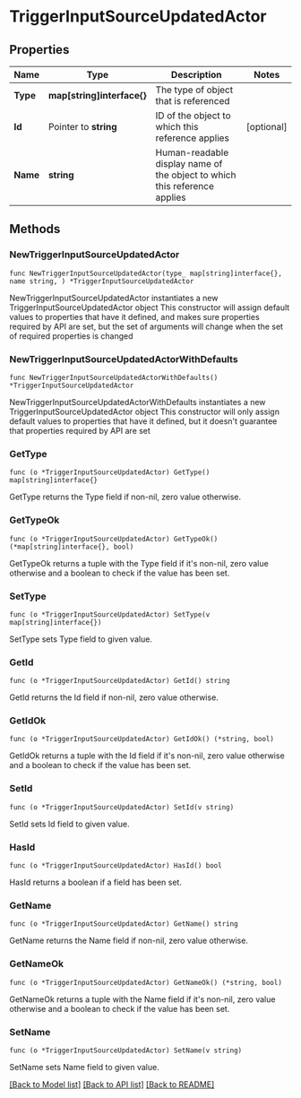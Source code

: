 # TriggerInputSourceUpdatedActor

## Properties

Name | Type | Description | Notes
------------ | ------------- | ------------- | -------------
**Type** | **map[string]interface{}** | The type of object that is referenced | 
**Id** | Pointer to **string** | ID of the object to which this reference applies | [optional] 
**Name** | **string** | Human-readable display name of the object to which this reference applies | 

## Methods

### NewTriggerInputSourceUpdatedActor

`func NewTriggerInputSourceUpdatedActor(type_ map[string]interface{}, name string, ) *TriggerInputSourceUpdatedActor`

NewTriggerInputSourceUpdatedActor instantiates a new TriggerInputSourceUpdatedActor object
This constructor will assign default values to properties that have it defined,
and makes sure properties required by API are set, but the set of arguments
will change when the set of required properties is changed

### NewTriggerInputSourceUpdatedActorWithDefaults

`func NewTriggerInputSourceUpdatedActorWithDefaults() *TriggerInputSourceUpdatedActor`

NewTriggerInputSourceUpdatedActorWithDefaults instantiates a new TriggerInputSourceUpdatedActor object
This constructor will only assign default values to properties that have it defined,
but it doesn't guarantee that properties required by API are set

### GetType

`func (o *TriggerInputSourceUpdatedActor) GetType() map[string]interface{}`

GetType returns the Type field if non-nil, zero value otherwise.

### GetTypeOk

`func (o *TriggerInputSourceUpdatedActor) GetTypeOk() (*map[string]interface{}, bool)`

GetTypeOk returns a tuple with the Type field if it's non-nil, zero value otherwise
and a boolean to check if the value has been set.

### SetType

`func (o *TriggerInputSourceUpdatedActor) SetType(v map[string]interface{})`

SetType sets Type field to given value.


### GetId

`func (o *TriggerInputSourceUpdatedActor) GetId() string`

GetId returns the Id field if non-nil, zero value otherwise.

### GetIdOk

`func (o *TriggerInputSourceUpdatedActor) GetIdOk() (*string, bool)`

GetIdOk returns a tuple with the Id field if it's non-nil, zero value otherwise
and a boolean to check if the value has been set.

### SetId

`func (o *TriggerInputSourceUpdatedActor) SetId(v string)`

SetId sets Id field to given value.

### HasId

`func (o *TriggerInputSourceUpdatedActor) HasId() bool`

HasId returns a boolean if a field has been set.

### GetName

`func (o *TriggerInputSourceUpdatedActor) GetName() string`

GetName returns the Name field if non-nil, zero value otherwise.

### GetNameOk

`func (o *TriggerInputSourceUpdatedActor) GetNameOk() (*string, bool)`

GetNameOk returns a tuple with the Name field if it's non-nil, zero value otherwise
and a boolean to check if the value has been set.

### SetName

`func (o *TriggerInputSourceUpdatedActor) SetName(v string)`

SetName sets Name field to given value.



[[Back to Model list]](../README.md#documentation-for-models) [[Back to API list]](../README.md#documentation-for-api-endpoints) [[Back to README]](../README.md)


